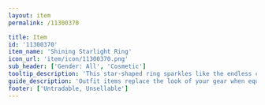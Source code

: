 ```yaml
---
layout: item
permalink: /11300370

title: Item
id: '11300370'
item_name: 'Shining Starlight Ring'
icon_url: 'item/icon/11300370.png'
sub_header: ['Gender: All', 'Cosmetic']
tooltip_description: 'This star-shaped ring sparkles like the endless constellations in the night sky.'
guide_description: 'Outfit items replace the look of your gear when equipped.'
footer: ['Untradable, Unsellable']
---
```

